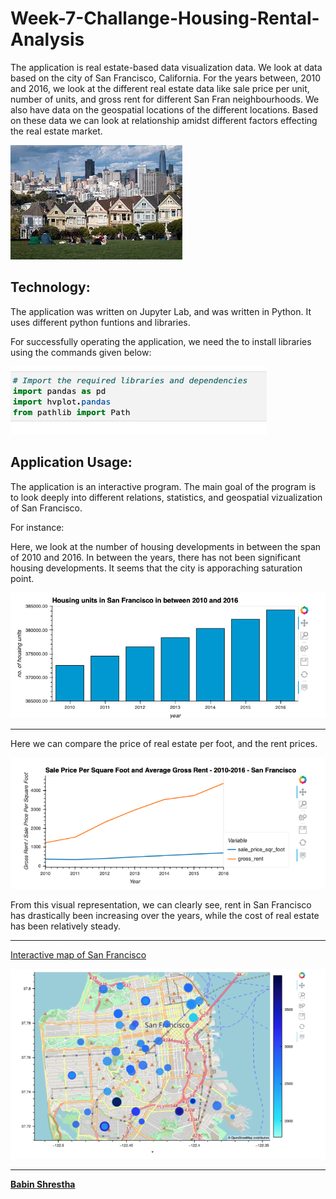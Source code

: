 # Week-7-Challange-Housing-Rental-Analysis

The application is real estate-based data visualization data. We look at data based on the city of San Francisco, California. For the years between, 2010 and 2016, we look at the different real estate data like sale price per unit, number of units, and gross rent for different San Fran neighbourhoods. We also have data on the geospatial locations of the different locations. Based on these data we can look at relationship amidst different factors effecting the real estate market. 

![housing](./screenshots/housing.jpeg)

## Technology:

The application was written on Jupyter Lab, and was written in Python. It uses different python funtions and libraries.

For successfully operating the application, we need the to install libraries using the commands given below:


![install](./screenshots/requirements.png)


## Application Usage:

The application is an interactive program. The main goal of the program is to look deeply into different relations, statistics, and geospatial vizualization of San Francisco. 

For instance:

Here, we look at the number of housing developments in between the span of 2010 and 2016. In between the years, there has not been significant housing developments. It seems that the city is apporaching saturation point. 

![housing_numbers](./screenshots/housing_numbers.png)

---
Here we can compare the price of real estate per foot, and the rent prices.

![rentvspurchase](./screenshots/RentVSsqprice.png)

From this visual representation, we can clearly see, rent in San Francisco has drastically been increasing over the years, while the cost of real estate has been relatively steady.

---
<u>Interactive map of San Francisco 

![Map](./screenshots/map.png)


---
**Babin Shrestha**
